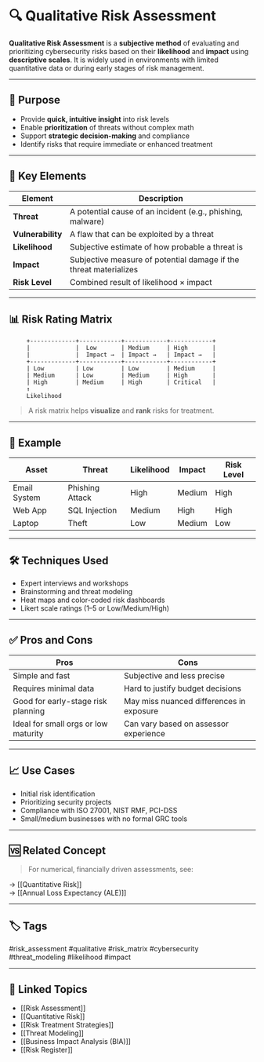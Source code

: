 # 🔍 Qualitative Risk Assessment

**Qualitative Risk Assessment** is a **subjective method** of evaluating and prioritizing cybersecurity risks based on their **likelihood** and **impact** using **descriptive scales**. It is widely used in environments with limited quantitative data or during early stages of risk management.

---

## 🎯 Purpose

- Provide **quick, intuitive insight** into risk levels
- Enable **prioritization** of threats without complex math
- Support **strategic decision-making** and compliance
- Identify risks that require immediate or enhanced treatment

---

## 🧱 Key Elements

| Element       | Description                                                              |
|---------------|--------------------------------------------------------------------------|
| **Threat**     | A potential cause of an incident (e.g., phishing, malware)               |
| **Vulnerability** | A flaw that can be exploited by a threat                               |
| **Likelihood** | Subjective estimate of how probable a threat is                         |
| **Impact**     | Subjective measure of potential damage if the threat materializes       |
| **Risk Level** | Combined result of likelihood × impact                                  |

---

## 📊 Risk Rating Matrix

```text
     +-------------+------------+------------+------------+
     |             |  Low       | Medium     | High       |
     |             |  Impact →  | Impact →   | Impact →   |
     +-------------+------------+------------+------------+
     | Low         | Low        | Low        | Medium     |
     | Medium      | Low        | Medium     | High       |
     | High        | Medium     | High       | Critical   |
     ↑
     Likelihood
```

> A risk matrix helps **visualize** and **rank** risks for treatment.

---

## 🧠 Example

|Asset|Threat|Likelihood|Impact|Risk Level|
|---|---|---|---|---|
|Email System|Phishing Attack|High|Medium|High|
|Web App|SQL Injection|Medium|High|High|
|Laptop|Theft|Low|Medium|Low|

---

## 🛠 Techniques Used

- Expert interviews and workshops
- Brainstorming and threat modeling
- Heat maps and color-coded risk dashboards
- Likert scale ratings (1–5 or Low/Medium/High)

---

## ✅ Pros and Cons

|Pros|Cons|
|---|---|
|Simple and fast|Subjective and less precise|
|Requires minimal data|Hard to justify budget decisions|
|Good for early-stage risk planning|May miss nuanced differences in exposure|
|Ideal for small orgs or low maturity|Can vary based on assessor experience|

---

## 📈 Use Cases

- Initial risk identification
- Prioritizing security projects
- Compliance with ISO 27001, NIST RMF, PCI-DSS
- Small/medium businesses with no formal GRC tools

---

## 🆚 Related Concept

> For numerical, financially driven assessments, see:

→ [[Quantitative Risk]]  
→ [[Annual Loss Expectancy (ALE)]]

---

## 🏷 Tags

#risk_assessment #qualitative #risk_matrix #cybersecurity #threat_modeling #likelihood #impact

---

## 🔗 Linked Topics

- [[Risk Assessment]]
- [[Quantitative Risk]]
- [[Risk Treatment Strategies]]
- [[Threat Modeling]]
- [[Business Impact Analysis (BIA)]]
- [[Risk Register]]
